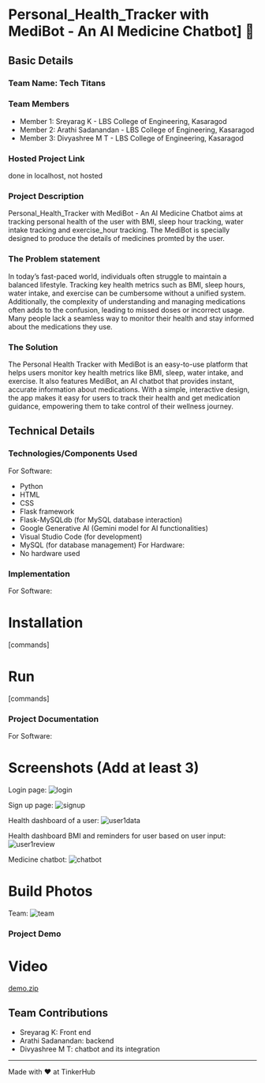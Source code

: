 # Personal_Health_Tracker with MediBot - An AI Medicine Chatbot] 🎯
## Basic Details
### Team Name: Tech Titans
### Team Members
- Member 1: Sreyarag K - LBS College of Engineering, Kasaragod
- Member 2: Arathi Sadanandan - LBS College of Engineering, Kasaragod
- Member 3: Divyashree M T - LBS College of Engineering, Kasaragod
### Hosted Project Link
done in localhost, not hosted 
### Project Description
Personal_Health_Tracker with MediBot - An AI Medicine Chatbot aims at tracking personal health of the user with BMI, sleep hour tracking, water intake tracking and exercise_hour tracking. The MediBot is specially designed to produce the details of medicines promted by the user. 
### The Problem statement
In today’s fast-paced world, individuals often struggle to maintain a balanced lifestyle. Tracking key health metrics such as BMI, sleep hours, water intake, and exercise can be cumbersome without a unified system. Additionally, the complexity of understanding and managing medications often adds to the confusion, leading to missed doses or incorrect usage. Many people lack a seamless way to monitor their health and stay informed about the medications they use.
### The Solution
The Personal Health Tracker with MediBot is an easy-to-use platform that helps users monitor key health metrics like BMI, sleep, water intake, and exercise. It also features MediBot, an AI chatbot that provides instant, accurate information about medications. With a simple, interactive design, the app makes it easy for users to track their health and get medication guidance, empowering them to take control of their wellness journey.
## Technical Details
### Technologies/Components Used
For Software:
- Python
- HTML
- CSS
- Flask framework
- Flask-MySQLdb (for MySQL database interaction)
- Google Generative AI (Gemini model for AI functionalities)
- Visual Studio Code (for development)
- MySQL (for database management)
For Hardware:
- No hardware used
### Implementation
For Software:
# Installation
[commands]
# Run
[commands]
### Project Documentation
For Software:
# Screenshots (Add at least 3)
Login page:
![login](https://github.com/user-attachments/assets/2e4843d8-a097-4f54-9758-1b9a9d0edfa7)

Sign up page:
![signup](https://github.com/user-attachments/assets/efc5d478-168f-446e-ba9f-bb48fa110591)

Health dashboard of a user:
![user1data](https://github.com/user-attachments/assets/580971c0-9464-43a2-acea-fd34a9b10e16)

Health dashboard BMI and reminders for user based on user input:
![user1review](https://github.com/user-attachments/assets/ee5de1d6-5cd0-4060-9acf-8fbe82a7d61b)

Medicine chatbot:
![chatbot](https://github.com/user-attachments/assets/cd5cd7f0-c7c9-4057-938a-dd719d7bddea)

# Build Photos
Team:
![team](https://github.com/user-attachments/assets/6cd8c170-610d-4f89-97a6-1282f0f3eafc)

### Project Demo
# Video
[demo.zip](https://github.com/user-attachments/files/18548991/demo.zip)

## Team Contributions
- Sreyarag K: Front end
- Arathi Sadanandan: backend
- Divyashree M T: chatbot and its integration
---
Made with ❤️ at TinkerHub

